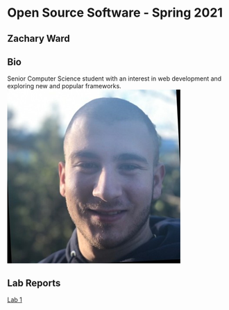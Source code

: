 # Open Source Software - Spring 2021
## Zachary Ward  

## Bio
Senior Computer Science student with an interest in web development
and exploring new and popular frameworks. 
![Zachary](/labs/lab-01/images/me.jpg)

## Lab Reports
[Lab 1](labs/lab-01/lab01.md)
